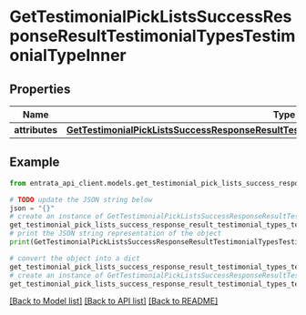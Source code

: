 # GetTestimonialPickListsSuccessResponseResultTestimonialTypesTestimonialTypeInner


## Properties

Name | Type | Description | Notes
------------ | ------------- | ------------- | -------------
**attributes** | [**GetTestimonialPickListsSuccessResponseResultTestimonialTypesTestimonialTypeInnerAttributes**](GetTestimonialPickListsSuccessResponseResultTestimonialTypesTestimonialTypeInnerAttributes.md) |  | 

## Example

```python
from entrata_api_client.models.get_testimonial_pick_lists_success_response_result_testimonial_types_testimonial_type_inner import GetTestimonialPickListsSuccessResponseResultTestimonialTypesTestimonialTypeInner

# TODO update the JSON string below
json = "{}"
# create an instance of GetTestimonialPickListsSuccessResponseResultTestimonialTypesTestimonialTypeInner from a JSON string
get_testimonial_pick_lists_success_response_result_testimonial_types_testimonial_type_inner_instance = GetTestimonialPickListsSuccessResponseResultTestimonialTypesTestimonialTypeInner.from_json(json)
# print the JSON string representation of the object
print(GetTestimonialPickListsSuccessResponseResultTestimonialTypesTestimonialTypeInner.to_json())

# convert the object into a dict
get_testimonial_pick_lists_success_response_result_testimonial_types_testimonial_type_inner_dict = get_testimonial_pick_lists_success_response_result_testimonial_types_testimonial_type_inner_instance.to_dict()
# create an instance of GetTestimonialPickListsSuccessResponseResultTestimonialTypesTestimonialTypeInner from a dict
get_testimonial_pick_lists_success_response_result_testimonial_types_testimonial_type_inner_from_dict = GetTestimonialPickListsSuccessResponseResultTestimonialTypesTestimonialTypeInner.from_dict(get_testimonial_pick_lists_success_response_result_testimonial_types_testimonial_type_inner_dict)
```
[[Back to Model list]](../README.md#documentation-for-models) [[Back to API list]](../README.md#documentation-for-api-endpoints) [[Back to README]](../README.md)


